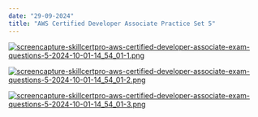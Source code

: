 ```yaml
---
date: "29-09-2024"
title: "AWS Certified Developer Associate Practice Set 5"
---
```

<a href="/images/screencapture-skillcertpro-aws-certified-developer-associate-exam-questions-5-2024-10-01-14_54_01-1.png" target="_blank"><img src="/images/screencapture-skillcertpro-aws-certified-developer-associate-exam-questions-5-2024-10-01-14_54_01-1.png" alt="screencapture-skillcertpro-aws-certified-developer-associate-exam-questions-5-2024-10-01-14_54_01-1.png" /></a>

<a href="/images/screencapture-skillcertpro-aws-certified-developer-associate-exam-questions-5-2024-10-01-14_54_01-2.png" target="_blank"><img src="/images/screencapture-skillcertpro-aws-certified-developer-associate-exam-questions-5-2024-10-01-14_54_01-2.png" alt="screencapture-skillcertpro-aws-certified-developer-associate-exam-questions-5-2024-10-01-14_54_01-2.png" /></a>

<a href="/images/screencapture-skillcertpro-aws-certified-developer-associate-exam-questions-5-2024-10-01-14_54_01-3.png" target="_blank"><img src="/images/screencapture-skillcertpro-aws-certified-developer-associate-exam-questions-5-2024-10-01-14_54_01-3.png" alt="screencapture-skillcertpro-aws-certified-developer-associate-exam-questions-5-2024-10-01-14_54_01-3.png" /></a>